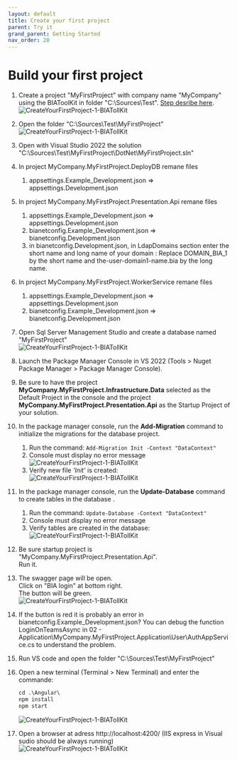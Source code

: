 ```yaml
---
layout: default
title: Create your first project
parent: Try it
grand_parent: Getting Started
nav_order: 20
---
```


# Build your first project

1. Create a project "MyFirstProject" with company name "MyCompany" using the BIAToolKit in folder "C:\Sources\Test". [Step desribe here](../../30-DeveloperGuide/50-BIAToolKit/20-CreateProject.md).  
  ![CreateYourFirstProject-1-BIATollKit](../../Images/GettingStarted/CreateYourFirstProject-1-BIATollKit.PNG)

2. Open the folder "C:\Sources\Test\MyFirstProject"   
   ![CreateYourFirstProject-1-BIATollKit](../../Images/GettingStarted/CreateYourFirstProject-2-Files.PNG)

3. Open with Visual Studio 2022 the solution "C:\Sources\Test\MyFirstProject\DotNet\MyFirstProject.sln"
   
4. In project MyCompany.MyFirstProject.DeployDB remane files 
   1. appsettings.Example_Development.json => appsettings.Development.json

5. In project MyCompany.MyFirstProject.Presentation.Api remane files 
   1. appsettings.Example_Development.json => appsettings.Development.json
   2. bianetconfig.Example_Development.json => bianetconfig.Development.json
   3. in bianetconfig.Development.json, in LdapDomains section enter the short name and long name of your domain : Replace DOMAIN_BIA_1 by the short name and the-user-domain1-name.bia by the long name.

6. In project MyCompany.MyFirstProject.WorkerService remane files 
   1. appsettings.Example_Development.json => appsettings.Development.json
   2. bianetconfig.Example_Development.json => bianetconfig.Development.json
   
7. Open Sql Server Management Studio and create a database named "MyFirstProject"   
   ![CreateYourFirstProject-1-BIATollKit](../../Images/GettingStarted/CreateYourFirstProject-3-Database.PNG)

8. Launch the Package Manager Console in VS 2022 (Tools > Nuget Package Manager > Package Manager Console).

9.  Be sure to have the project **MyCompany.MyFirstProject.Infrastructure.Data** selected as the Default Project in the console and the project **MyCompany.MyFirstProject.Presentation.Api** as the Startup Project of your solution.

10. In the package manager console, run the **Add-Migration** command to initialize the migrations for the database project. 
    1.  Run the command: `Add-Migration Init -Context "DataContext"`
    2.  Console must display no error message   
      ![CreateYourFirstProject-1-BIATollKit](../../Images/Tuto/AddMigrationInit.PNG)   
    3.  Verify new file *'Init'* is created:    
      ![CreateYourFirstProject-1-BIATollKit](../../Images/Tuto/AddMigrationInitFile.PNG)  

11. In the package manager console, run the **Update-Database** command to create tables in the database . 
    1.  Run the command: `Update-Database -Context "DataContext"`
    2.  Console must display no error message
    3.  Verify tables are created in the database:   
    ![CreateYourFirstProject-1-BIATollKit](../../Images/GettingStarted/CreateYourFirstProject-4-Tables.PNG)

12. Be sure startup project is "MyCompany.MyFirstProject.Presentation.Api".   
Run it. 
    
13. The swagger page will be open.  
Click on "BIA login" at bottom right.  
The button will be green.  
    ![CreateYourFirstProject-1-BIATollKit](../../Images/GettingStarted/CreateYourFirstProject-5-Swagger.PNG)
    
14. If the button is red it is probably an error in bianetconfig.Example_Development.json? You can debug the function LoginOnTeamsAsync in 02 - Application\MyCompany.MyFirstProject.Application\User\AuthAppService.cs to understand the problem.

15. Run VS code and open the folder "C:\Sources\Test\MyFirstProject"
    
16. Open a new terminal (Terminal > New Terminal) and enter the commande:
    ```ps
    cd .\Angular\
    npm install
    npm start
    ```
    ![CreateYourFirstProject-1-BIATollKit](../../Images/GettingStarted/CreateYourFirstProject-6-VSCode.PNG)

17. Open a browser at adress http://localhost:4200/ (IIS express in Visual sudio should be always running)  
    ![CreateYourFirstProject-1-BIATollKit](../../Images/GettingStarted/CreateYourFirstProject-7-Application.PNG)